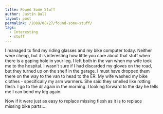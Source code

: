 ```yaml
---
title: Found Some Stuff
author: Justin Ball
layout: post
permalink: /2008/08/27/found-some-stuff/
tags:
  - Interesting
  - stuff
---
```


I managed to find my riding glasses and my bike computer today. Neither were cheap, but it is interesting how little you care about that stuff when there is a gaping hole in your leg. I left both in the van when my wife took me to the hospital. I wasn't sure if I had discarded my gloves on the road, but they turned up on the shelf in the garage. I must have dropped them there on the way to the van to head to the ER. My wife washed my bike clothes - specifically my arm warmers. She said they smelled like rotting flesh. I go to the dr again in the morning. I looking forward to the day he tells me I can bend my leg again.

Now if it were just as easy to replace missing flesh as it is to replace missing bike parts....